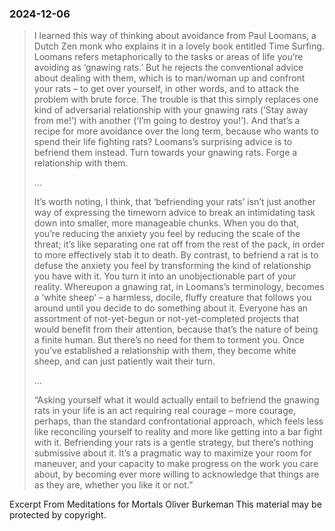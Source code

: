 ### 2024-12-06

> I learned this way of thinking about avoidance from Paul Loomans, a Dutch Zen monk who explains it in a lovely book entitled Time Surfing. Loomans refers metaphorically to the tasks or areas of life you’re avoiding as ‘gnawing rats.’ But he rejects the conventional advice about dealing with them, which is to man/woman up and confront your rats – to get over yourself, in other words, and to attack the problem with brute force. The trouble is that this simply replaces one kind of adversarial relationship with your gnawing rats (‘Stay away from me!’) with another (‘I’m going to destroy you!’). And that’s a recipe for more avoidance over the long term, because who wants to spend their life fighting rats? Loomans’s surprising advice is to befriend them instead. Turn towards your gnawing rats. Forge a relationship with them.
> 
> …
> 
> It’s worth noting, I think, that ‘befriending your rats’ isn’t just another way of expressing the timeworn advice to break an intimidating task down into smaller, more manageable chunks. When you do that, you’re reducing the anxiety you feel by reducing the scale of the threat; it’s like separating one rat off from the rest of the pack, in order to more effectively stab it to death. By contrast, to befriend a rat is to defuse the anxiety you feel by transforming the kind of relationship you have with it. You turn it into an unobjectionable part of your reality. Whereupon a gnawing rat, in Loomans’s terminology, becomes a ‘white sheep’ – a harmless, docile, fluffy creature that follows you around until you decide to do something about it. Everyone has an assortment of not-yet-begun or not-yet-completed projects that would benefit from their attention, because that’s the nature of being a finite human. But there’s no need for them to torment you. Once you’ve established a relationship with them, they become white sheep, and can just patiently wait their turn.
> 
> …
> 
> “Asking yourself what it would actually entail to befriend the gnawing rats in your life is an act requiring real courage – more courage, perhaps, than the standard confrontational approach, which feels less like reconciling yourself to reality and more like getting into a bar fight with it. Befriending your rats is a gentle strategy, but there’s nothing submissive about it. It’s a pragmatic way to maximize your room for maneuver, and your capacity to make progress on the work you care about, by becoming ever more willing to acknowledge that things are as they are, whether you like it or not.”

Excerpt From
Meditations for Mortals
Oliver Burkeman
This material may be protected by copyright.
